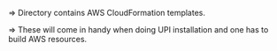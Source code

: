 => Directory contains AWS CloudFormation templates.

=> These will come in handy when doing UPI installation and one has to build AWS resources.